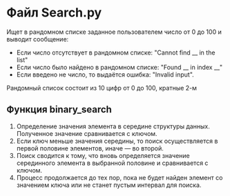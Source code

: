 # Файл Search.py 
Ищет в рандомном списке заданное пользователем число от 0 до 100 и выводит сообщение:
- Если число отсутствует в рандомном списке: "Cannot find __ in the list"
- Если число было найдено в рандомном списке: "Found __ in index __"
- Если введено не число, то выдаётся ошибка: "Invalid input".

Рандомный список состоит из 10 цифр от 0 до 100, кратные 2-м

## Функция binary_search
1) Определение значения элемента в середине структуры данных. Полученное значение сравнивается с ключом.
2) Если ключ меньше значения середины, то поиск осуществляется в первой половине элементов, иначе — во второй.
3) Поиск сводится к тому, что вновь определяется значение серединного элемента в выбранной половине и сравнивается с ключом.
4) Процесс продолжается до тех пор, пока не будет найден элемент со значением ключа или не станет пустым интервал для поиска.
